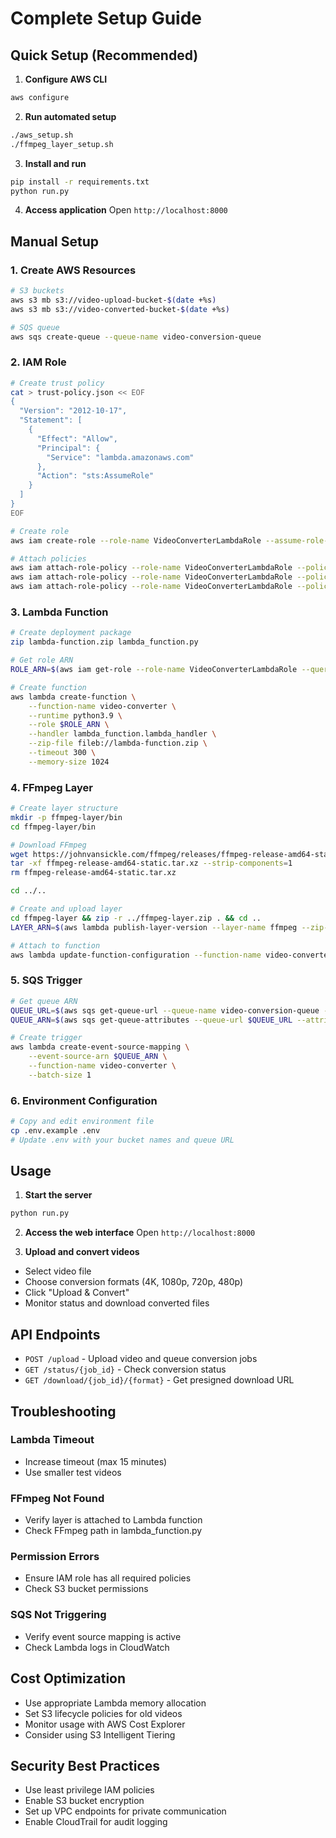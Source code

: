 # Complete Setup Guide

## Quick Setup (Recommended)

1. **Configure AWS CLI**
```bash
aws configure
```

2. **Run automated setup**
```bash
./aws_setup.sh
./ffmpeg_layer_setup.sh
```

3. **Install and run**
```bash
pip install -r requirements.txt
python run.py
```

4. **Access application**
Open `http://localhost:8000`

## Manual Setup

### 1. Create AWS Resources

```bash
# S3 buckets
aws s3 mb s3://video-upload-bucket-$(date +%s)
aws s3 mb s3://video-converted-bucket-$(date +%s)

# SQS queue
aws sqs create-queue --queue-name video-conversion-queue
```

### 2. IAM Role

```bash
# Create trust policy
cat > trust-policy.json << EOF
{
  "Version": "2012-10-17",
  "Statement": [
    {
      "Effect": "Allow",
      "Principal": {
        "Service": "lambda.amazonaws.com"
      },
      "Action": "sts:AssumeRole"
    }
  ]
}
EOF

# Create role
aws iam create-role --role-name VideoConverterLambdaRole --assume-role-policy-document file://trust-policy.json

# Attach policies
aws iam attach-role-policy --role-name VideoConverterLambdaRole --policy-arn arn:aws:iam::aws:policy/service-role/AWSLambdaBasicExecutionRole
aws iam attach-role-policy --role-name VideoConverterLambdaRole --policy-arn arn:aws:iam::aws:policy/AmazonS3FullAccess
aws iam attach-role-policy --role-name VideoConverterLambdaRole --policy-arn arn:aws:iam::aws:policy/AmazonSQSFullAccess
```

### 3. Lambda Function

```bash
# Create deployment package
zip lambda-function.zip lambda_function.py

# Get role ARN
ROLE_ARN=$(aws iam get-role --role-name VideoConverterLambdaRole --query 'Role.Arn' --output text)

# Create function
aws lambda create-function \
    --function-name video-converter \
    --runtime python3.9 \
    --role $ROLE_ARN \
    --handler lambda_function.lambda_handler \
    --zip-file fileb://lambda-function.zip \
    --timeout 300 \
    --memory-size 1024
```

### 4. FFmpeg Layer

```bash
# Create layer structure
mkdir -p ffmpeg-layer/bin
cd ffmpeg-layer/bin

# Download FFmpeg
wget https://johnvansickle.com/ffmpeg/releases/ffmpeg-release-amd64-static.tar.xz
tar -xf ffmpeg-release-amd64-static.tar.xz --strip-components=1
rm ffmpeg-release-amd64-static.tar.xz

cd ../..

# Create and upload layer
cd ffmpeg-layer && zip -r ../ffmpeg-layer.zip . && cd ..
LAYER_ARN=$(aws lambda publish-layer-version --layer-name ffmpeg --zip-file fileb://ffmpeg-layer.zip --query 'LayerArn' --output text)

# Attach to function
aws lambda update-function-configuration --function-name video-converter --layers $LAYER_ARN
```

### 5. SQS Trigger

```bash
# Get queue ARN
QUEUE_URL=$(aws sqs get-queue-url --queue-name video-conversion-queue --query 'QueueUrl' --output text)
QUEUE_ARN=$(aws sqs get-queue-attributes --queue-url $QUEUE_URL --attribute-names QueueArn --query 'Attributes.QueueArn' --output text)

# Create trigger
aws lambda create-event-source-mapping \
    --event-source-arn $QUEUE_ARN \
    --function-name video-converter \
    --batch-size 1
```

### 6. Environment Configuration

```bash
# Copy and edit environment file
cp .env.example .env
# Update .env with your bucket names and queue URL
```

## Usage

1. **Start the server**
```bash
python run.py
```

2. **Access the web interface**
Open `http://localhost:8000`

3. **Upload and convert videos**
- Select video file
- Choose conversion formats (4K, 1080p, 720p, 480p)
- Click "Upload & Convert"
- Monitor status and download converted files

## API Endpoints

- `POST /upload` - Upload video and queue conversion jobs
- `GET /status/{job_id}` - Check conversion status  
- `GET /download/{job_id}/{format}` - Get presigned download URL

## Troubleshooting

### Lambda Timeout
- Increase timeout (max 15 minutes)
- Use smaller test videos

### FFmpeg Not Found
- Verify layer is attached to Lambda function
- Check FFmpeg path in lambda_function.py

### Permission Errors
- Ensure IAM role has all required policies
- Check S3 bucket permissions

### SQS Not Triggering
- Verify event source mapping is active
- Check Lambda logs in CloudWatch

## Cost Optimization

- Use appropriate Lambda memory allocation
- Set S3 lifecycle policies for old videos
- Monitor usage with AWS Cost Explorer
- Consider using S3 Intelligent Tiering

## Security Best Practices

- Use least privilege IAM policies
- Enable S3 bucket encryption
- Set up VPC endpoints for private communication
- Enable CloudTrail for audit logging